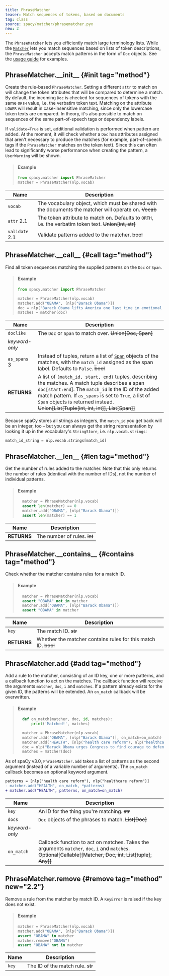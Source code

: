 ```yaml
---
title: PhraseMatcher
teaser: Match sequences of tokens, based on documents
tag: class
source: spacy/matcher/phrasematcher.pyx
new: 2
---
```


The `PhraseMatcher` lets you efficiently match large terminology lists. While
the [`Matcher`](/api/matcher) lets you match sequences based on lists of token
descriptions, the `PhraseMatcher` accepts match patterns in the form of `Doc`
objects. See the [usage guide](/usage/rule-based-matching#phrasematcher) for
examples.

## PhraseMatcher.\_\_init\_\_ {#init tag="method"}

Create the rule-based `PhraseMatcher`. Setting a different `attr` to match on
will change the token attributes that will be compared to determine a match. By
default, the incoming `Doc` is checked for sequences of tokens with the same
`ORTH` value, i.e. the verbatim token text. Matching on the attribute `LOWER`
will result in case-insensitive matching, since only the lowercase token texts
are compared. In theory, it's also possible to match on sequences of the same
part-of-speech tags or dependency labels.

If `validate=True` is set, additional validation is performed when pattern are
added. At the moment, it will check whether a `Doc` has attributes assigned that
aren't necessary to produce the matches (for example, part-of-speech tags if the
`PhraseMatcher` matches on the token text). Since this can often lead to
significantly worse performance when creating the pattern, a `UserWarning` will
be shown.

> #### Example
>
> ```python
> from spacy.matcher import PhraseMatcher
> matcher = PhraseMatcher(nlp.vocab)
> ```

| Name                                    | Description                                                                                            |
| --------------------------------------- | ------------------------------------------------------------------------------------------------------ |
| `vocab`                                 | The vocabulary object, which must be shared with the documents the matcher will operate on. ~~Vocab~~  |
| `attr` <Tag variant="new">2.1</Tag>     | The token attribute to match on. Defaults to `ORTH`, i.e. the verbatim token text. ~~Union[int, str]~~ |
| `validate` <Tag variant="new">2.1</Tag> | Validate patterns added to the matcher. ~~bool~~                                                       |

## PhraseMatcher.\_\_call\_\_ {#call tag="method"}

Find all token sequences matching the supplied patterns on the `Doc` or `Span`.

> #### Example
>
> ```python
> from spacy.matcher import PhraseMatcher
>
> matcher = PhraseMatcher(nlp.vocab)
> matcher.add("OBAMA", [nlp("Barack Obama")])
> doc = nlp("Barack Obama lifts America one last time in emotional farewell")
> matches = matcher(doc)
> ```

| Name                                  | Description                                                                                                                                                                                                                                                                                              |
| ------------------------------------- | -------------------------------------------------------------------------------------------------------------------------------------------------------------------------------------------------------------------------------------------------------------------------------------------------------- |
| `doclike`                             | The `Doc` or `Span` to match over. ~~Union[Doc, Span]~~                                                                                                                                                                                                                                                  |
| _keyword-only_                        |                                                                                                                                                                                                                                                                                                          |
| `as_spans` <Tag variant="new">3</Tag> | Instead of tuples, return a list of [`Span`](/api/span) objects of the matches, with the `match_id` assigned as the span label. Defaults to `False`. ~~bool~~                                                                                                                                            |
| **RETURNS**                           | A list of `(match_id, start, end)` tuples, describing the matches. A match tuple describes a span `doc[start:end`]. The `match_id` is the ID of the added match pattern. If `as_spans` is set to `True`, a list of `Span` objects is returned instead. ~~Union[List[Tuple[int, int, int]], List[Span]]~~ |

<Infobox title="Note on retrieving the string representation of the match_id" variant="warning">

Because spaCy stores all strings as integers, the `match_id` you get back will
be an integer, too – but you can always get the string representation by looking
it up in the vocabulary's `StringStore`, i.e. `nlp.vocab.strings`:

```python
match_id_string = nlp.vocab.strings[match_id]
```

</Infobox>

## PhraseMatcher.\_\_len\_\_ {#len tag="method"}

Get the number of rules added to the matcher. Note that this only returns the
number of rules (identical with the number of IDs), not the number of individual
patterns.

> #### Example
>
> ```python
>   matcher = PhraseMatcher(nlp.vocab)
>   assert len(matcher) == 0
>   matcher.add("OBAMA", [nlp("Barack Obama")])
>   assert len(matcher) == 1
> ```

| Name        | Description                  |
| ----------- | ---------------------------- |
| **RETURNS** | The number of rules. ~~int~~ |

## PhraseMatcher.\_\_contains\_\_ {#contains tag="method"}

Check whether the matcher contains rules for a match ID.

> #### Example
>
> ```python
>   matcher = PhraseMatcher(nlp.vocab)
>   assert "OBAMA" not in matcher
>   matcher.add("OBAMA", [nlp("Barack Obama")])
>   assert "OBAMA" in matcher
> ```

| Name        | Description                                                    |
| ----------- | -------------------------------------------------------------- |
| `key`       | The match ID. ~~str~~                                          |
| **RETURNS** | Whether the matcher contains rules for this match ID. ~~bool~~ |

## PhraseMatcher.add {#add tag="method"}

Add a rule to the matcher, consisting of an ID key, one or more patterns, and a
callback function to act on the matches. The callback function will receive the
arguments `matcher`, `doc`, `i` and `matches`. If a pattern already exists for
the given ID, the patterns will be extended. An `on_match` callback will be
overwritten.

> #### Example
>
> ```python
>   def on_match(matcher, doc, id, matches):
>       print('Matched!', matches)
>
>   matcher = PhraseMatcher(nlp.vocab)
>   matcher.add("OBAMA", [nlp("Barack Obama")], on_match=on_match)
>   matcher.add("HEALTH", [nlp("health care reform"), nlp("healthcare reform")], on_match=on_match)
>   doc = nlp("Barack Obama urges Congress to find courage to defend his healthcare reforms")
>   matches = matcher(doc)
> ```

<Infobox title="Changed in v3.0" variant="warning">

As of spaCy v3.0, `PhraseMatcher.add` takes a list of patterns as the second
argument (instead of a variable number of arguments). The `on_match` callback
becomes an optional keyword argument.

```diff
patterns = [nlp("health care reform"), nlp("healthcare reform")]
- matcher.add("HEALTH", on_match, *patterns)
+ matcher.add("HEALTH", patterns, on_match=on_match)
```

</Infobox>

| Name           | Description                                                                                                                                                |
| -------------- | ---------------------------------------------------------------------------------------------------------------------------------------------------------- |
| `key`          | An ID for the thing you're matching. ~~str~~                                                                                                               |
| `docs`         | `Doc` objects of the phrases to match. ~~List[Doc]~~                                                                                                       |
| _keyword-only_ |                                                                                                                                                            |
| `on_match`     | Callback function to act on matches. Takes the arguments `matcher`, `doc`, `i` and `matches`. ~~Optional[Callable[[Matcher, Doc, int, List[tuple], Any]]~~ |

## PhraseMatcher.remove {#remove tag="method" new="2.2"}

Remove a rule from the matcher by match ID. A `KeyError` is raised if the key
does not exist.

> #### Example
>
> ```python
> matcher = PhraseMatcher(nlp.vocab)
> matcher.add("OBAMA", [nlp("Barack Obama")])
> assert "OBAMA" in matcher
> matcher.remove("OBAMA")
> assert "OBAMA" not in matcher
> ```

| Name  | Description                       |
| ----- | --------------------------------- |
| `key` | The ID of the match rule. ~~str~~ |
